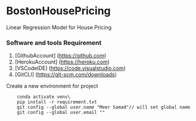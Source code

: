 # BostonHousePricing
Linear Regression Model for House Pricing

### Software and tools Requirement

1. [GithubAccount] (https://github.com)
2. [HerokuAccount] (https://heroku.com)
3. [VSCodeIDE] (https://code.visualstudio.com)
4. [GitCLI] (https://git-scm.com/downloads)

Create a new environment for project
``` conda create -p venv python==3.7 -y
    conda activate venv\
    pip install -r requirement.txt
    git config --global user.name "Meer Samad"// will set global name 
    git config --global user.email ""
```
